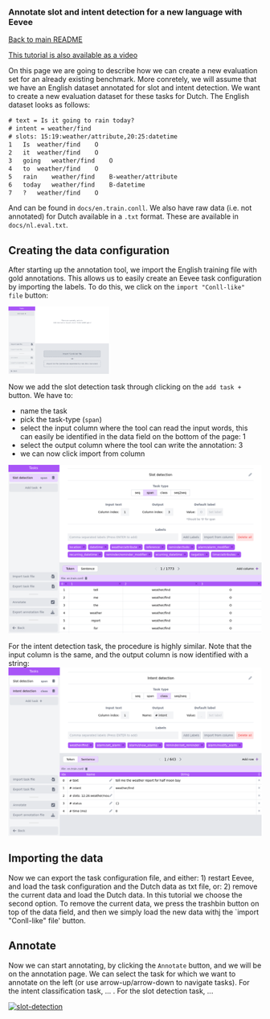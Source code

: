### Annotate slot and intent detection for a new language with Eevee

[Back to main README](../README.md)

[This tutorial is also available as a video]()

On this page we are going to describe how we can create a new evaluation set
for an already existing benchmark. More conretely, we will assume 
that we have an English dataset annotated for slot and
intent detection. We want to create a new evaluation dataset for these tasks
for Dutch.  The English dataset looks as follows:

```
# text = Is it going to rain today?
# intent = weather/find
# slots: 15:19:weather/attribute,20:25:datetime
1	Is	weather/find	O
2	it	weather/find	O
3	going	weather/find	O
4	to	weather/find	O
5	rain	weather/find	B-weather/attribute
6	today	weather/find	B-datetime
7	?	weather/find	O

```

And can be found in `docs/en.train.conll`. We also have raw data (i.e. not
annotated) for Dutch available in a `.txt` format. These are available in
`docs/nl.eval.txt`. 

## Creating the data configuration
After starting up the annotation tool, we import the English training file with 
gold annotations. This allows us to easily create an Eevee task configuration by
importing the labels. To do this, we click on the `import "Conll-like" file` button:

<img src='import-conll.png' width='200px'>

Now we add the slot detection task through clicking on the `add task +` button.
We have to:
* name the task
* pick the task-type (`span`)
* select the input column where the tool can read the input words, this can
  easily be identified in the data field on the bottom of the page: 1
* select the output column where the tool can write the annotation: 3
* we can now click import from column

[![slot-detection](slot-detection.png)]()


For the intent detection task, the procedure is highly similar. Note that the
input column is the same, and the output column is now identified with a string:
[![slot-detection](intent-detection.png)]()

## Importing the data
Now we can export the task configuration file, and either: 1) restart Eevee, and
load the task configuration and the Dutch data as txt file, or: 2) remove the current
data and load the Dutch data. In this tutorial we choose the second option. To remove
the current data, we press the trashbin button on top of the data field, and then 
we simply load the new data withj the `import "Conll-like" file' button.

## Annotate
Now we can start annotating, by clicking the `Annotate` button, and we will be on 
the annotation page. We can select the task for which we want to annotate on the left
(or use arrow-up/arrow-down to navigate tasks). For the intent classification task, 
... . For the slot detection task, ...

[![slot-detection](slot-intent-annotation.png)]()




